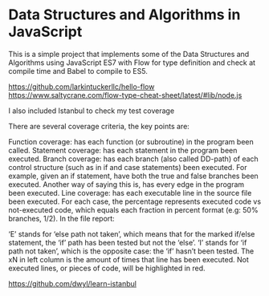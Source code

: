 # Data Structures and Algorithms in JavaScript

This is a simple project that implements some of the Data Structures and Algorithms using
JavaScript ES7 with Flow for type definition and check at compile time and Babel to compile to ES5.

https://github.com/larkintuckerllc/hello-flow
https://www.saltycrane.com/flow-type-cheat-sheet/latest/#lib/node.js

I also included Istanbul to check my test coverage

There are several coverage criteria, the key points are:

Function coverage: has each function (or subroutine) in the program been called.
Statement coverage: has each statement in the program been executed.
Branch coverage: has each branch (also called DD-path) of each control structure (such as in if and case statements) been executed. For example, given an if statement, have both the true and false branches been executed. Another way of saying this is, has every edge in the program been executed.
Line coverage: has each executable line in the source file been executed.
For each case, the percentage represents executed code vs not-executed code, which equals each fraction in percent format (e.g: 50% branches, 1/2).
In the file report:

‘E’ stands for ‘else path not taken’, which means that for the marked if/else statement, the ‘if’ path has been tested but not the ‘else’.
‘I’ stands for ‘if path not taken’, which is the opposite case: the ‘if’ hasn’t been tested.
The xN in left column is the amount of times that line has been executed.
Not executed lines, or pieces of code, will be highlighted in red.

https://github.com/dwyl/learn-istanbul